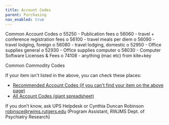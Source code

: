 ```yaml
---
title: Account Codes
parent: Purchasing
nav_enabled: true 
---
```


Common Account Codes
o	55250 - Publication fees
o	56060 - travel + conference registration fees
o	56100 - travel meals per diem
o	56090 - travel lodging, foreign
o	56080 - travel lodging, domestic
o	52950 - Office supplies general
o	52930 - Office supplies computer
o	58030 - Computer Software Licenses & Fees
o	74108 - anything (mac etc) from kite+key

Common Commodity Codes



If your item isn't listed in the above, you can check these places:
- [Recommended Account Codes (if you can't find your item on the above page)](https://rutgers.box.com/s/mrnx5wg8w5rhbiixzs9i9mjoternm231)
- [All Account Codes (giant spreadsheet)](https://rutgers.box.com/s/lujk9fm9n5jwju52cfvkoqkp8q0o32pn)


If you don’t know, ask UPS Helpdesk or Cynthia Duncan Robinson robinsce@rwjms.rutgers.edu (Program Assistant, RWJMS Dept. of Psychiatry Research)